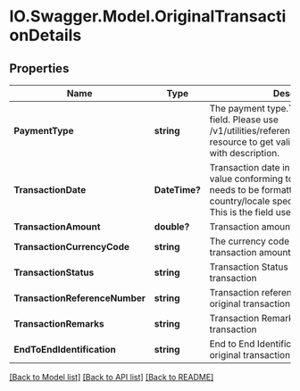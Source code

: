# IO.Swagger.Model.OriginalTransactionDetails
## Properties

Name | Type | Description | Notes
------------ | ------------- | ------------- | -------------
**PaymentType** | **string** | The payment type.This is a reference data field. Please use /v1/utilities/referenceData/{paymentType} resource to get valid value of this field with description. | [optional] 
**TransactionDate** | **DateTime?** | Transaction date in YYYY-MM-DD format value conforming to ISO 8601. This needs to be formatted in front-end for country/locale specific display purposes. This is the field used for default sorting, | [optional] 
**TransactionAmount** | **double?** | Transaction amount in account currency. | [optional] 
**TransactionCurrencyCode** | **string** | The currency code for the foreign transaction amount in ISO 4217 format. | [optional] 
**TransactionStatus** | **string** | Transaction Status of the original transaction | [optional] 
**TransactionReferenceNumber** | **string** | Transaction reference number of the original transaction | [optional] 
**TransactionRemarks** | **string** | Transaction Remarks of the original transaction | [optional] 
**EndToEndIdentification** | **string** | End to End Identification reference of the original transaction | [optional] 

[[Back to Model list]](../README.md#documentation-for-models) [[Back to API list]](../README.md#documentation-for-api-endpoints) [[Back to README]](../README.md)

